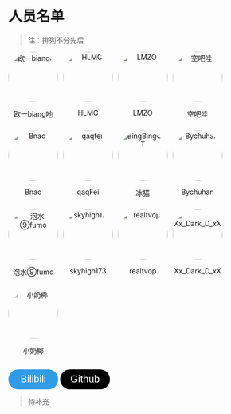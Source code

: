 # 人员名单

> 注：排列不分先后
<div style="display: flex; flex-wrap: wrap; gap: 10px;">
    <div style="text-align: center;">
        <img src="./userImg/o1b.jpg" alt="欧一biang吔" width="100" height="100" style="border-radius: 50%;">
        <p>欧一biang吔</p>
    </div>
    <div style="text-align: center;">
        <img src="./userImg/hlmc.jpg" alt="HLMC" width="100" height="100" style="border-radius: 50%;">
        <p>HLMC</p>
    </div>
    <div style="text-align: center;">
        <img src="./userImg/lmz.jpg" alt="LMZO" width="100" height="100" style="border-radius: 50%;">
        <p>LMZO</p>
    </div>
    <div style="text-align: center;">
        <img src="./userImg/kbw.jpg" alt="空吧哇" width="100" height="100" style="border-radius: 50%;">
        <p>空吧哇</p>
    </div>
    <div style="text-align: center;">
        <img src="./userImg/bnao.jpg" alt="Bnao" width="100" height="100" style="border-radius: 50%;">
        <p>Bnao</p>
    </div>
    <div style="text-align: center;">
        <img src="./userImg/qifie.jpg" alt="qaqfei" width="100" height="100" style="border-radius: 50%;">
        <p>qaqFei</p>
    </div>
    <div style="text-align: center;">
        <img src="./userImg/bbc.jpg" alt="BingBingCAT" width="100" height="100" style="border-radius: 50%;">
        <p>冰猫</p>
    </div>
    <div style="text-align: center;">
        <img src="./userImg/bch.jpg" alt="Bychuhan" width="100" height="100" style="border-radius: 50%;">
        <p>Bychuhan</p>
    </div>
    <div style="text-align: center;">
        <img src="./userImg/9.jpg" alt="️泡水⑨fumo" width="100" height="100" style="border-radius: 50%;">
        <p>️泡水⑨fumo</p>
    </div>
    <div style="text-align: center;">
        <img src="./userImg/skyhigh173.jpg" alt="️skyhigh173" width="100" height="100" style="border-radius: 50%;">
        <p>️skyhigh173</p>
    </div>
    <div style="text-align: center;">
        <img src="./userImg/qiaozhi.jpg" alt="️realtvop" width="100" height="100" style="border-radius: 50%;">
        <p>️realtvop</p>
    </div>
    <div style="text-align: center;">
        <img src="./userImg/wssr.jpg" alt="️Xx_Dark_D_xX" width="100" height="100" style="border-radius: 50%;">
        <p>️Xx_Dark_D_xX</p>
    </div>
    <div style="text-align: center;">
        <img src="./userImg/xny.jpg" alt="️小奶椰" width="100" height="100" style="border-radius: 50%;">
        <p>️小奶椰</p>
    </div>
</div>

<style>
    #bilibutton {
    height: 40px;
    width: 100px;
    background-color: rgb(50, 155, 230);
    /*按钮边框宽度*/
    border: 0px;
    /*圆角*/
    border-radius: 50px;
    font-size: 20px;
    /*手指-鼠标*/
    cursor: pointer;
    /*颜色-字*/
    color: white;
    /*添加动画*/
    transition: background-color 0.3s ease;
}
/*鼠标悬停事件*/
#bilibutton:hover {
    background-color: rgb(30, 120, 200);
}
#gitbutton {
    height: 40px;
    width: 100px;
    background-color: rgb(0, 0, 0);
    /*按钮边框宽度*/
    border: 0px;
    /*圆角*/
    border-radius: 50px;
    font-size: 20px;
    /*手指-鼠标*/
    cursor: pointer;
    /*颜色-字*/
    color: white;
    /*添加动画*/
    transition: background-color 0.3s ease;
}
/*鼠标悬停事件*/
#gitbutton:hover {
    background-color: rgb(75, 75, 75);
}
</style>
<button id="bilibutton">Bilibili</button>
<button id="gitbutton">Github</button>

> 待补充